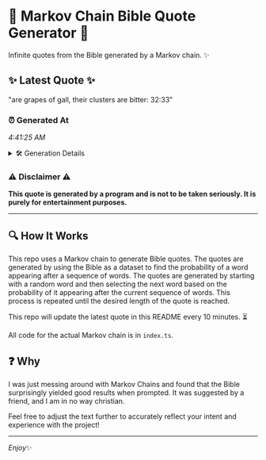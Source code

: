 # 📖 Markov Chain Bible Quote Generator 📖

Infinite quotes from the Bible generated by a Markov chain. ✨

## ✨ Latest Quote ✨
"are grapes of gall, their clusters are bitter: 32:33"

### ⏰ Generated At
*4:41:25 AM*

<details>
    <summary>🛠️ Generation Details</summary>
    <p>
        <strong>🌱 Seed:</strong> are<br>
        <strong>🔄 Iterations:</strong> 8<br>
        <strong>📜 Context History:</strong><br>[ are ]: grapes<br>[ are, grapes ]: of<br>[ are, grapes, of ]: gall,<br>[ are, grapes, of, gall, ]: their<br>[ are, grapes, of, gall,, their ]: clusters<br>[ are, grapes, of, gall,, their, clusters ]: are<br>[ grapes, of, gall,, their, clusters, are ]: bitter:<br>[ of, gall,, their, clusters, are, bitter: ]: 32:33<br>
    </p>
</details>

### ⚠️ Disclaimer ⚠️
**This quote is generated by a program and is not to be taken seriously. It is purely for entertainment purposes.**

---

## 🔍 How It Works

This repo uses a Markov chain to generate Bible quotes. The quotes are generated by using the Bible as a dataset to find the probability of a word appearing after a sequence of words. The quotes are generated by starting with a random word and then selecting the next word based on the probability of it appearing after the current sequence of words. This process is repeated until the desired length of the quote is reached.

This repo will update the latest quote in this README every 10 minutes. ⏳

All code for the actual Markov chain is in `index.ts`.

## ❓ Why

I was just messing around with Markov Chains and found that the Bible surprisingly yielded good results when prompted. 
It was suggested by a friend, and I am in no way christian.

Feel free to adjust the text further to accurately reflect your intent and experience with the project!

---

*Enjoy*✨
